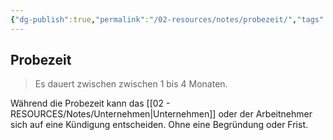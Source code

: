 ```yaml
---
{"dg-publish":true,"permalink":"/02-resources/notes/probezeit/","tags":["wk/berufsausbildungsvertrag"],"noteIcon":"","updated":"2024-07-04T11:38:16.000+02:00"}
---
```


## Probezeit 
> Es dauert zwischen zwischen 1 bis 4 Monaten.

Während die Probezeit kann das [[02 - RESOURCES/Notes/Unternehmen\|Unternehmen]] oder der Arbeitnehmer sich auf eine Kündigung entscheiden. Ohne eine Begründung oder Frist.

